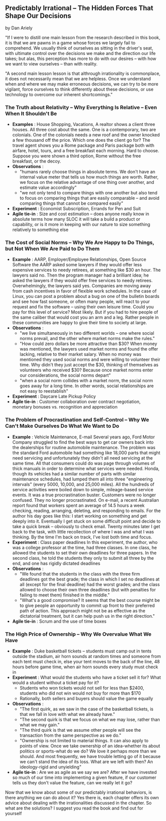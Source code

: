 ## Predictably Irrational – The Hidden Forces That Shape Our Decisions

by Dan Ariely

"If I were to distill one main lesson from the research described in this book, it is that we are pawns in a game whose forces we largely fail to comprehend. We usually think of ourselves as sitting in the driver's seat, with ultimate control over the decisions we make and the direction our life takes; but alas, this perception has more to do with our desires – with how we want to view ourselves – than with reality.

"A second main lesson lesson is that althrough irrationality is commonplace, it does not necessarily mean that we are helpless. Once we understand when and where we may make erroneous decisions, we can try to be more vigilant, force ourselves to think differently about these decisions, or use technology to overcome our inherent shortcomings."

### The Truth about Relativity – Why Everything Is Relative – Even When It Shouldn't Be

- **Examples** : House Shopping, Vacations, A realtor shows a client three houses. All three cost about the same. One is a contemporary, two are colonials. One of the colonials needs a new roof and the owner knocked a few thousand off the price. Which one does the client go for? The travel agent shows you a Rome package and Paris package both with airfare, hotel, tours, and a free breakfast each morning. Hard to choose. Suppose you were shown a third option, Rome without the free breakfast, or the decoy.
- **Observations** :
  - "humans rarely choose things in absolute terms. We don't have an internal value meter that tells us how much things are worth. Rather, we focus on the relative advantage of one thing over another, and estimate value accordingly"
  - "we not only tend to compare things with one another but also tend to focus on comparing things that are easily comparable – and avoid comparing things that cannot be compared easily"
- **Experiment** : Economist Subscription, Errands for Pen and Suit
- **Agile tie-in** : Size and cost estimation – does anyone really know in absolute terms how many SLOC it will take a build a product or capability, or is it more in keeping with our nature to size something relatively to something else

### The Cost of Social Norms – Why We Are Happy to Do Things, but Not When We Are Paid to Do Them

- **Example** : AARP, Employer/Employee Relationships, Open Source Software the AARP asked some lawyers if they would offer less expensive services to needy retirees, at something like $30 an hour. The lawyers said no. Then the program manager had a brilliant idea; he asked the lawyers if they would offer free services to needy retirees. Overwhelmingly, the lawyers said yes. Companies are moving away from cash incentives in favor of flexible work schedules. In the case of Linux, you can post a problem about a bug on one of the bulletin boards and see how fast someone, or often many people, will react to your request and fix the software – using their own leisure time. Could you pay for this level of service? Most likely. But if you had to hire people of the same caliber that would cost you an arm and a leg. Rather people in these communities are happy to give their time to society at large.
- **Observations** :
  - "we live simultaneously in two different worlds – one where social norms prevail, and the other where market norms make the rules."
  - "How could zero dollars be more attractive than $30? When money was mentioned, the lawyers used market norms and found the offer lacking, relative to their market salary. When no money was mentioned they used social norms and were willing to volunteer their time. Why didn't they just accept the $30, thinking of themselves as volunteers who received $30? Because once market norms enter our considerations, the social norms depart"
  - "when a social norm collides with a market norm, the social norm goes away for a long time. In other words, social relationships are not easy to reestablish"
- **Experiment** : Daycare Late Pickup Policy
- **Agile tie-in** : Customer collaboration over contract negotiation, monetary bonuses vs. recognition and appreciation

### The Problem of Procrastination and Self-Control – Why We Can't Make Ourselves Do What We Want to Do

- **Example** : Vehicle Maintenance, E-mail Several years ago, Ford Motor Company struggled to find the best ways to get car owners back into the dealerships for routine automobile maintenance. The problem was the standard Ford automobile had something like 18,000 parts that might need servicing and unfortunately they didn't all need servicing at the same time. All that consumers could do was page through volumes of thick manuals in order to determine what services were needed. Honda, though its vehicles had a similar number of parts with similar maintenance schedules, had lumped them all into three "engineering intervals" (every 5000, 10,000, and 25,000 miles). All the hundreds of service activities were boiled down to simple, mileage-based service events. It was a true procrastination buster. Customers were no longer confused. They no longer procrastinated. On e-mail, a recent Australian report found that workers spent an average of 14.5 hours a week checking, reading, arranging, deleting, and responding to emails. For the author his day goes like this: I start working on something and get deeply into it. Eventually I get stuck on some difficult point and decide to take a quick break – obviously to check email. Twenty minutes later I get back to the task, with little recollection of where I was and what I was thinking. By the time I'm back on track, I've lost both time and focus.
- **Experiment** : Class paper deadlines In this experiment, the author, who was a college professor at the time, had three classes. In one class, he allowed the students to set their own deadlines for three papers. In the second class, he told the students they only to submit all three by the end, and one has rigidly dictated deadlines
- **Observations** :
  - "We found that the students in the class with the three firm deadlines got the best grade; the class in which I set no deadlines at all (except for the final deadline) had the worst grades; and the class allowed to choose their own three deadlines (but with penalties for failing to meet them) finished in the middle."
  - "What's a good compromise? It seems that the best course might be to give people an opportunity to commit up front to their preferred path of action. This approach might not be as effective as the dictatorial treatment, but it can help push us in the right direction."
- **Agile tie-in** : Scrum and the use of time boxes

### The High Price of Ownership – Why We Overvalue What We Have

- **Example** : Duke basketball tickets – students must camp out in tents outside the stadium, air horn sounds at random times and someone from each tent must check in, else your tent moves to the back of the line, 48 hours before game time, when air horn sounds every study must check in
- **Experiment** : What would the students who have a ticket sell it for? What would a student without a ticket pay for it?
  - Students who won tickets would not sell for less than $2400, students who did not win would not buy for more than $170
  - Rationally, both sellers and buyers should value the game equally
- **Observations** :
  - "The first quirk, as we saw in the case of the basketball tickets, is that we fall in love with what we already have."
  - "The second quirk is that we focus on what we may lose, rather than what we may gain."
  - "The third quirk is that we assume other people will see the transaction from the same perspective as we do."
  - "Ownership is not limited to material things. It can also apply to points of view. Once we take ownership of an idea-whether its about politics or sports-what do we do? We love it perhaps more than we should. And most frequently, we have trouble letting go of it because we can't stand the idea of its loss. What are we left with then? An ideology-rigid and unyielding"
- **Agile tie-in** : Are we as agile as we say we are? After we have invested so much of our time into implementing a given feature, if our customer tells us they don't value the feature, can we really let it go?

Now that we know about some of our predictably irrational behaviors, is there anything we can do about it? Yes there is, each chapter offers its own advice about dealing with the irrationalities discussed in the chapter. So what are the solutions? I suggest you read the book and find out for yourself
